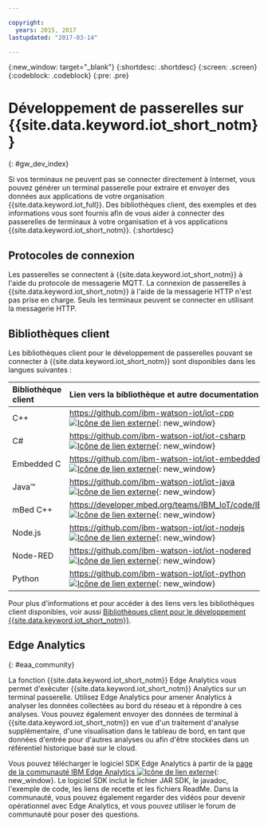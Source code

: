 ```yaml
---

copyright:
  years: 2015, 2017
lastupdated: "2017-03-14"

---
```


{:new_window: target="_blank"}
{:shortdesc: .shortdesc}
{:screen: .screen}
{:codeblock: .codeblock}
{:pre: .pre}

# Développement de passerelles sur {{site.data.keyword.iot_short_notm}}
{: #gw_dev_index}

Si vos terminaux ne peuvent pas se connecter directement à Internet, vous pouvez générer un terminal passerelle pour extraire et envoyer des données aux applications de votre organisation {{site.data.keyword.iot_full}}. Des bibliothèques client, des exemples et des informations vous sont fournis afin de vous aider à connecter des passerelles de terminaux à votre organisation et à vos applications {{site.data.keyword.iot_short_notm}}.
{:shortdesc}

## Protocoles de connexion
Les passerelles se connectent à {{site.data.keyword.iot_short_notm}} à l'aide du protocole de messagerie MQTT. La connexion de passerelles à {{site.data.keyword.iot_short_notm}} à l'aide de la messagerie HTTP n'est pas prise en charge. Seuls les terminaux peuvent se connecter en utilisant la messagerie HTTP.

## Bibliothèques client
Les bibliothèques client pour le développement de passerelles pouvant se connecter à {{site.data.keyword.iot_short_notm}} sont disponibles dans les langues suivantes :

|Bibliothèque client |Lien vers la bibliothèque et autre documentation
|:---|:---
|C++|[https://github.com/ibm-watson-iot/iot-cpp ![Icône de lien externe](../../../icons/launch-glyph.svg "External link icon")](https://github.com/ibm-watson-iot/iot-cpp){: new_window}
|C#|[https://github.com/ibm-watson-iot/iot-csharp ![Icône de lien externe](../../../icons/launch-glyph.svg "External link icon")](https://github.com/ibm-watson-iot/iot-csharp){: new_window}
|Embedded C| [https://github.com/ibm-watson-iot/iot-embeddedc ![Icône de lien externe](../../../icons/launch-glyph.svg "External link icon")](https://github.com/ibm-watson-iot/iot-embeddedc){: new_window}
|Java™|[https://github.com/ibm-watson-iot/iot-java ![Icône de lien externe](../../../icons/launch-glyph.svg "External link icon")](https://github.com/ibm-watson-iot/iot-java){: new_window}
|mBed C++|[https://developer.mbed.org/teams/IBM_IoT/code/IBMIoTF/ ![Icône de lien externe](../../../icons/launch-glyph.svg "External link icon")](https://developer.mbed.org/teams/IBM_IoT/code/IBMIoTF/){: new_window}
|Node.js|[https://github.com/ibm-watson-iot/iot-nodejs ![Icône de lien externe](../../../icons/launch-glyph.svg "External link icon")](https://github.com/ibm-watson-iot/iot-nodejs){: new_window}
|Node-RED|[https://github.com/ibm-watson-iot/iot-nodered ![Icône de lien externe](../../../icons/launch-glyph.svg "External link icon")](https://github.com/ibm-watson-iot/iot-nodered){: new_window}
|Python|[https://github.com/ibm-watson-iot/iot-python ![Icône de lien externe](../../../icons/launch-glyph.svg "External link icon")](https://github.com/ibm-watson-iot/iot-python){: new_window}

Pour plus d'informations et pour accéder à des liens vers les bibliothèques client disponibles, voir aussi [Bibliothèques client pour le développement {{site.data.keyword.iot_short_notm}}](../iot_platform_client_lib.html).

## Edge Analytics
{: #eaa_community}

La fonction {{site.data.keyword.iot_short_notm}} Edge Analytics vous permet d'exécuter {{site.data.keyword.iot_short_notm}} Analytics sur un terminal passerelle. Utilisez Edge Analytics pour amener Analytics à analyser les données collectées au bord du réseau et à répondre à ces analyses. Vous pouvez également envoyer des données de terminal à {{site.data.keyword.iot_short_notm}} en vue d'un traitement d'analyse supplémentaire, d'une visualisation dans le tableau de bord, en tant que données d'entrée pour d'autres analyses ou afin d'être stockées dans un référentiel historique basé sur le cloud.

Vous pouvez télécharger le logiciel SDK Edge Analytics à partir de la [page de la communauté IBM Edge Analytics ![Icône de lien externe](../../../icons/launch-glyph.svg "External link icon")](https://www.ibm.com/developerworks/community/groups/service/html/communitystart?communityUuid=3df173af-0c21-4b9c-9fd1-e8e5561ef460&ftHelpTip=true){: new_window}. Le logiciel SDK inclut le fichier JAR SDK, le javadoc, l'exemple de code, les liens de recette et les fichiers ReadMe. Dans la communauté, vous pouvez également regarder des vidéos pour devenir opérationnel avec Edge Analytics, et vous pouvez utiliser le forum de communauté pour poser des questions.
